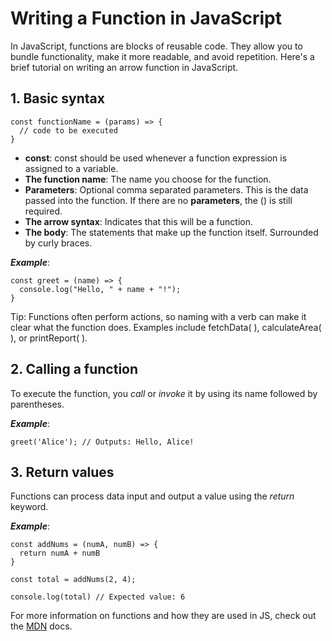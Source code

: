 # Writing a Function in JavaScript

In JavaScript, functions are blocks of reusable code. They allow you to bundle functionality, make it more readable, and avoid repetition. Here's a brief tutorial on writing an arrow function in JavaScript.

## 1. Basic syntax
```
const functionName = (params) => {
  // code to be executed
}
```
* **const**: const should be used whenever a function expression is assigned to a variable.
* **The function name**: The name you choose for the function.
* **Parameters**: Optional comma separated parameters. This is the data passed into the function. If there are no **parameters**, the () is still required.
* **The arrow syntax**: Indicates that this will be a function.
* **The body**: The statements that make up the function itself. Surrounded by curly braces.

***Example***:

``` 
const greet = (name) => {
  console.log("Hello, " + name + "!");
} 
```

Tip: Functions often perform actions, so naming with a verb can make it clear what the function does. Examples include fetchData( ), calculateArea( ), or printReport( ). 

## 2. Calling a function

To execute the function, you *call* or *invoke* it by using its name followed by parentheses.

***Example***:
```
greet('Alice'); // Outputs: Hello, Alice!
```
## 3. Return values

Functions can process data input and output a value using the *return* keyword.

***Example***: 
```
const addNums = (numA, numB) => {
  return numA + numB
}

const total = addNums(2, 4);

console.log(total) // Expected value: 6
```
For more information on functions and how they are used in JS, check out the [MDN](https://developer.mozilla.org/en-US/docs/Web/JavaScript/Guide/Functions) docs.
